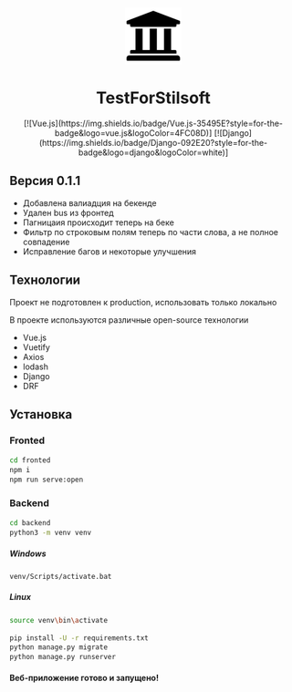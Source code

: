<p align="center">
  <img src="https://github.com/SalakhievIska/TestForStilsoft/blob/dev/fronted/src/assets/logo.png" alt="Study" width="100" />
</p>

<h1 align="center">TestForStilsoft</h1>

<p align="center">
  [![Vue.js](https://img.shields.io/badge/Vue.js-35495E?style=for-the-badge&logo=vue.js&logoColor=4FC08D)]
  [![Django](https://img.shields.io/badge/Django-092E20?style=for-the-badge&logo=django&logoColor=white)]
</p>

## Версия 0.1.1
+ Добавлена валиадция на бекенде
+ Удален bus из фронтед
+ Пагницаия происходит теперь на беке
+ Фильтр по строковым полям теперь по части слова, а не полное совпадение
+ Исправление багов и некоторые улучшения

## Технологии

Проект не подготовлен к production, использовать только локально

В проекте используются различные open-source технологии

- Vue.js
- Vuetify
- Axios
- lodash
- Django
- DRF

## Установка

### Fronted

```sh
cd fronted
npm i
npm run serve:open
```

### Backend

```sh
cd backend
python3 -m venv venv
```

##### Windows
```sh
venv/Scripts/activate.bat
```

##### Linux
```sh
source venv\bin\activate
```

```sh
pip install -U -r requirements.txt
python manage.py migrate
python manage.py runserver
```

#### Веб-приложение готово и запущено!
